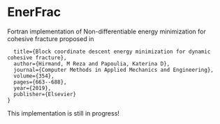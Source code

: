 # EnerFrac
Fortran implementation of Non-differentiable energy minimization  for cohesive fracture proposed in

```@article{hirmand2019block,
  title={Block coordinate descent energy minimization for dynamic cohesive fracture},
  author={Hirmand, M Reza and Papoulia, Katerina D},
  journal={Computer Methods in Applied Mechanics and Engineering},
  volume={354},
  pages={663--688},
  year={2019},
  publisher={Elsevier}
}
```
This implementation is still in progress!

